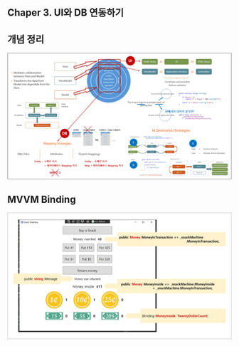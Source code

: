 ## Chaper 3. UI와 DB 연동하기

## 개념 정리
![](./Ch03_Summary.png)

## MVVM Binding
![](./Ch03_Step1_Binding.png)

